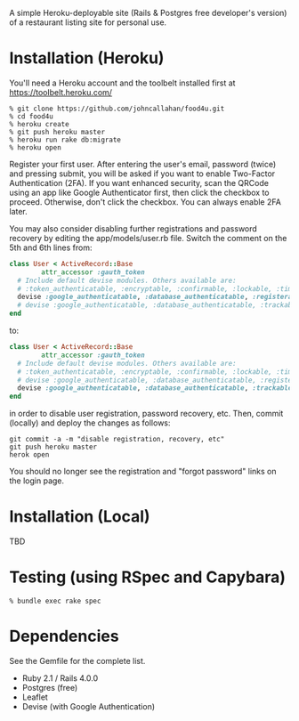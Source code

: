 A simple Heroku-deployable site (Rails & Postgres free developer's
version) of a restaurant listing site for personal use.

# Installation (Heroku)

You'll need a Heroku account and the toolbelt installed first at
https://toolbelt.heroku.com/

```shell
% git clone https://github.com/johncallahan/food4u.git
% cd food4u
% heroku create
% git push heroku master
% heroku run rake db:migrate
% heroku open
```

Register your first user.  After entering the user's email, password
(twice) and pressing submit, you will be asked if you want to enable
Two-Factor Authentication (2FA).  If you want enhanced security, scan
the QRCode using an app like Google Authenticator first, then click
the checkbox to proceed.  Otherwise, don't click the checkbox.  You
can always enable 2FA later.

You may also consider disabling further registrations and password
recovery by editing the app/models/user.rb file.  Switch the comment
on the 5th and 6th lines from:

```ruby
class User < ActiveRecord::Base
        attr_accessor :gauth_token
  # Include default devise modules. Others available are:
  # :token_authenticatable, :encryptable, :confirmable, :lockable, :timeoutable and :omniauthable
  devise :google_authenticatable, :database_authenticatable, :registerable, :recoverable, :rememberable, :trackable, :validatable
  # devise :google_authenticatable, :database_authenticatable, :trackable, :validatable
end
```

to:

```ruby
class User < ActiveRecord::Base
        attr_accessor :gauth_token
  # Include default devise modules. Others available are:
  # :token_authenticatable, :encryptable, :confirmable, :lockable, :timeoutable and :omniauthable
  # devise :google_authenticatable, :database_authenticatable, :registerable, :recoverable, :rememberable, :trackable, :validatable
  devise :google_authenticatable, :database_authenticatable, :trackable, :validatable
end
```

in order to disable user registration, password recovery, etc.  Then,
commit (locally) and deploy the changes as follows:

```shell
git commit -a -m "disable registration, recovery, etc"
git push heroku master
herok open
```

You should no longer see the registration and "forgot password" links
on the login page.

# Installation (Local)

TBD

# Testing (using RSpec and Capybara)

```shell
% bundle exec rake spec
```

# Dependencies

See the Gemfile for the complete list.

* Ruby 2.1 / Rails 4.0.0
* Postgres (free)
* Leaflet
* Devise (with Google Authentication)
